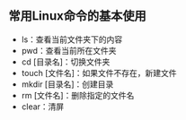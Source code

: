 ## 常用Linux命令的基本使用
- ls：查看当前文件夹下的内容
- pwd：查看当前所在文件夹
- cd [目录名]：切换文件夹
- touch [文件名]：如果文件不存在，新建文件
- mkdir [目录名]：创建目录
- rm [文件名]：删除指定的文件名
- clear：清屏
